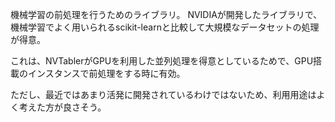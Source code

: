 機械学習の前処理を行うためのライブラリ。
NVIDIAが開発したライブラリで、機械学習でよく用いられるscikit-learnと比較して大規模なデータセットの処理が得意。

これは、NVTablerがGPUを利用した並列処理を得意としているためで、GPU搭載のインスタンスで前処理をする時に有効。

ただし、最近ではあまり活発に開発されているわけではないため、利用用途はよく考えた方が良さそう。